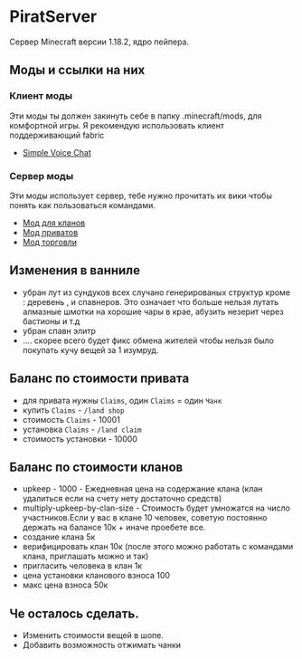 # PiratServer

Сервер Minecraft версии 1.18.2, ядро пейпера.

## Моды и ссылки на них

### Клиент моды 
Эти моды ты должен закинуть себе в папку .minecraft/mods, для комфортной игры.
Я рекомендую использовать клиент поддерживающий fabric

- [Simple Voice Chat](https://www.curseforge.com/minecraft/mc-mods/simple-voice-chat/files/3795645)


### Сервер моды
Эти моды использует сервер, тебе нужно прочитать их вики чтобы понять как пользоваться командами.

- [Мод для кланов](https://simpleclans.gitbook.io/simpleclans/commands-and-permissions/commands)
- [Мод приватов](https://www.spigotmc.org/resources/landlord-4.44398/)
- [Мод торговли](https://www.spigotmc.org/resources/guishop.2451/)


## Изменения в ванниле

- убран лут из сундуков всех случано генерированых структур кроме : деревень , и спавнеров. Это означает что больше нельзя лутать алмазные шмотки 
на хорошие чары в крае, абузить незерит через бастионы и т.д
- убран спавн элитр
- .... скорее всего будет фикс обмена жителей чтобы нельзя было покупать кучу вещей за 1 изумруд.

## Баланс по стоимости привата

- для привата нужны `Claims`, один `Claims` = один `Чанк`
- купить `Claims` - `/land shop`
- стоимость `Claims` - 10001 
- установка `Claims` - `/land claim`
- стоимость установки - 10000

## Баланс по стоимости кланов

- upkeep - 1000 - Ежедневная цена на содержание клана  (клан удалиться если на счету нету достаточно средств)
- multiply-upkeep-by-clan-size - Стоимость будет умножатся на число участников.Если у вас в клане 10 человек, советую постоянно держать на балансе 10к + иначе проебете все.
- создание клана 5к
- верифицировать клан 10к (после этого можно работать с командами клана, приглашать можно и так)
- пригласить человека в клан 1к
- цена установки кланового взноса 100
- макс цена взноса 50к


## Че осталось сделать.

- Изменить стоимости вещей в шопе.
- Добавить возможность отжимать чанки
